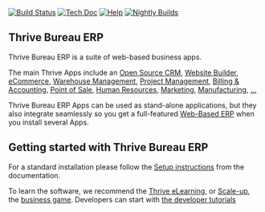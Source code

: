 [![Build Status](https://runbot.thrivebureau.com/runbot/badge/flat/1/master.svg)](https://runbot.thrivebureau.com/runbot)
[![Tech Doc](https://img.shields.io/badge/master-docs-875A7B.svg?style=flat&colorA=8F8F8F)](https://www.thrivebureau.com/documentation/master)
[![Help](https://img.shields.io/badge/master-help-875A7B.svg?style=flat&colorA=8F8F8F)](https://www.thrivebureau.com/forum/help-1)
[![Nightly Builds](https://img.shields.io/badge/master-nightly-875A7B.svg?style=flat&colorA=8F8F8F)](https://nightly.thrivebureau.com/)

Thrive Bureau ERP
----

Thrive Bureau ERP is a suite of web-based business apps.

The main Thrive Apps include an <a href="https://www.thrivebureau.com/page/crm">Open Source CRM</a>,
<a href="https://www.thrivebureau.com/app/website">Website Builder</a>,
<a href="https://www.thrivebureau.com/app/ecommerce">eCommerce</a>,
<a href="https://www.thrivebureau.com/app/inventory">Warehouse Management</a>,
<a href="https://www.thrivebureau.com/app/project">Project Management</a>,
<a href="https://www.thrivebureau.com/app/accounting">Billing &amp; Accounting</a>,
<a href="https://www.thrivebureau.com/app/point-of-sale-shop">Point of Sale</a>,
<a href="https://www.thrivebureau.com/app/employees">Human Resources</a>,
<a href="https://www.thrivebureau.com/app/social-marketing">Marketing</a>,
<a href="https://www.thrivebureau.com/app/manufacturing">Manufacturing</a>,
<a href="https://www.thrivebureau.com/">...</a>

Thrive Bureau ERP Apps can be used as stand-alone applications, but they also integrate seamlessly so you get
a full-featured <a href="https://www.thrivebureau.com">Web-Based ERP</a> when you install several Apps.

Getting started with Thrive Bureau ERP
-------------------------

For a standard installation please follow the <a href="https://www.thrivebureau.com/documentation/master/administration/install/install.html">Setup instructions</a>
from the documentation.

To learn the software, we recommend the <a href="https://www.thrivebureau.com/slides">Thrive eLearning</a>, or <a href="https://www.thrivebureau.com/page/scale-up-business-game">Scale-up</a>, the <a href="https://www.thrivebureau.com/page/scale-up-business-game">business game</a>. Developers can start with <a href="https://www.thrivebureau.com/documentation/master/developer/howtos.html">the developer tutorials</a>
